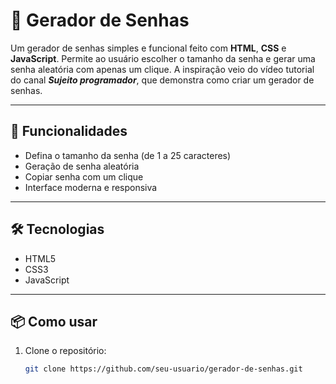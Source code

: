 # 🔐 Gerador de Senhas

Um gerador de senhas simples e funcional feito com **HTML**, **CSS** e **JavaScript**. Permite ao usuário escolher o tamanho da senha e gerar uma senha aleatória com apenas um clique. A inspiração veio do vídeo tutorial do canal ***Sujeito programador***, que demonstra como criar um gerador de senhas.

---

## 🚀 Funcionalidades

- Defina o tamanho da senha (de 1 a 25 caracteres)
- Geração de senha aleatória
- Copiar senha com um clique
- Interface moderna e responsiva

---

## 🛠️ Tecnologias

- HTML5
- CSS3
- JavaScript

---

## 📦 Como usar

1. Clone o repositório:
   ```bash
   git clone https://github.com/seu-usuario/gerador-de-senhas.git
